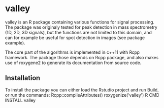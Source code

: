 valley
======
valley is an R package containing various functions for signal processing.
The package was originaly tested for peak detection in mass spectrometry (1D, 2D, 3D signals), but the functions 
are not limited to this domain, and can for example be useful for spot detection in images (see package example).

The core part of the algorithms is implemented in c++11 with Rcpp framework. The package those depends on Rcpp package, 
and also makes use of roxygene2 to generate its documentation from source code.


Installation
---------------
To install the package you can either load the Rstudio project and run Build, or run the commands:
  Rcpp::compileAttributes()
  roxygenize('valley')
  R CMD INSTALL valley


